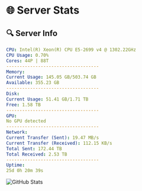 # 🌐 Server Stats
## 🔍 Server Info
```yaml
CPU: Intel(R) Xeon(R) CPU E5-2699 v4 @ 1302.22GHz
CPU Usage: 0.70%
Cores: 44P | 88T
-----------------------------------
Memory:
Current Usage: 145.05 GB/503.74 GB
Available: 355.23 GB
-----------------------------------
Disk:
Current Usage: 51.41 GB/1.71 TB
Free: 1.58 TB
-----------------------------------
GPU:
No GPU detected
-----------------------------------
Network:
Current Transfer (Sent): 19.47 MB/s
Current Transfer (Received): 112.15 KB/s
Total Sent: 172.44 TB
Total Received: 2.53 TB
-----------------------------------
Uptime:
25d 0h 20m 39s
```
![GitHub Stats](https://img.shields.io/badge/Updated-2025-03-04_23:03:57-blue)